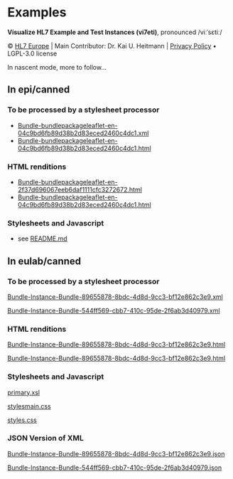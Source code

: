 # Examples
**Visualize HL7 Example and Test Instances (vi7eti)**, pronounced /viːˈsɛtiː/

© [HL7 Europe](https://hl7europe.org) | Main Contributor: Dr. Kai U. Heitmann | [Privacy Policy](https://hl7europe.eu/privacy-policy-for-hl7-europe/) • LGPL-3.0 license

In nascent mode, more to follow...

## In epi/canned

### To be processed by a stylesheet processor

- [Bundle-bundlepackageleaflet-en-04c9bd6fb89d38b2d83eced2460c4dc1.xml ](epi/canned/Bundle-bundlepackageleaflet-en-04c9bd6fb89d38b2d83eced2460c4dc1.xml)
- [Bundle-bundlepackageleaflet-en-04c9bd6fb89d38b2d83eced2460c4dc1.html ](epi/canned/Bundle-bundlepackageleaflet-en-04c9bd6fb89d38b2d83eced2460c4dc1.html)

### HTML renditions

- [Bundle-bundlepackageleaflet-en-2f37d696067eeb6daf1111cfc3272672.html](epi/canned/Bundle-bundlepackageleaflet-en-2f37d696067eeb6daf1111cfc3272672.html) 
- [Bundle-bundlepackageleaflet-en-04c9bd6fb89d38b2d83eced2460c4dc1.html](epi/canned/Bundle-bundlepackageleaflet-en-04c9bd6fb89d38b2d83eced2460c4dc1.html)

### Stylesheets and Javascript

- see [README.md](epi/canned/README.md)

## In eulab/canned

### To be processed by a stylesheet processor

[Bundle-Instance-Bundle-89655878-8bdc-4d8d-9cc3-bf12e862c3e9.xml](eulab/canned/Bundle-Instance-Bundle-89655878-8bdc-4d8d-9cc3-bf12e862c3e9.xml)

[Bundle-Instance-Bundle-544ff569-cbb7-410c-95de-2f6ab3d40979.xml](eulab/canned/Bundle-Instance-Bundle-544ff569-cbb7-410c-95de-2f6ab3d40979.xml)  

### HTML renditions

[Bundle-Instance-Bundle-89655878-8bdc-4d8d-9cc3-bf12e862c3e9.html](eulab/canned/Bundle-Instance-Bundle-89655878-8bdc-4d8d-9cc3-bf12e862c3e9.html) 

[Bundle-Instance-Bundle-89655878-8bdc-4d8d-9cc3-bf12e862c3e9.html](eulab/canned/Bundle-Instance-Bundle-89655878-8bdc-4d8d-9cc3-bf12e862c3e9.html)

### Stylesheets and Javascript

[primary.xsl](eulab/canned/primary.xsl) 

[stylesmain.css](eulab/canned/stylesmain.css) 

[styles.css](eulab/canned/styles.css) 

### JSON Version of XML

[Bundle-Instance-Bundle-89655878-8bdc-4d8d-9cc3-bf12e862c3e9.json](eulab/canned/Bundle-Instance-Bundle-89655878-8bdc-4d8d-9cc3-bf12e862c3e9.json)

[Bundle-Instance-Bundle-544ff569-cbb7-410c-95de-2f6ab3d40979.json](eulab/canned/Bundle-Instance-Bundle-544ff569-cbb7-410c-95de-2f6ab3d40979.json)














